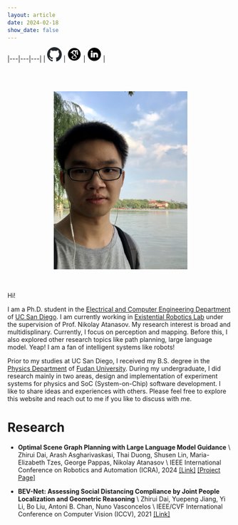 ```yaml
---
layout: article
date: 2024-02-18
show_date: false
---
```


|---|---|---|
| <a href="https://github.com/daizhirui"><img src="/assets/images/github-mark/github-mark.svg" height="32" ></a> | <a href="https://scholar.google.com/citations?hl=en&user=Qss2fs8AAAAJ"><img src="/assets/images/icons8-google-scholar.svg" height="32" ></a> | <a href="https://www.linkedin.com/in/zhirui-dai-465489194"><img src="/assets/images/icons8-linkedin.svg" height="32"></a> |

<img src="/assets/images/selfie.jpg" width=300 align="right" hspace="100" vspace="50">

Hi!

I am a Ph.D. student in the [Electrical and Computer Engineering Department](https://www.ece.ucsd.edu/) of [UC San Diego](https://www.ucsd.edu). I am currently working in [Existential Robotics Lab](https://erl.ucsd.edu/) under the supervision of Prof. Nikolay Atanasov. My research interest is broad and multidisplinary. Currently, I focus on perception and mapping. Before this, I also explored other research topics like path planning, large language model. Yeap! I am a fan of intelligent systems like robots!

Prior to my studies at UC San Diego, I received my B.S. degree in the [Physics Department](https://phys.fudan.edu.cn/eng/main.htm) of [Fudan University](https://www.fudan.edu.cn/en/). During my undergraduate, I did research mainly in two areas, design and implementation of experiment systems for physics and SoC (System-on-Chip) software development. I like to share ideas and experiences with others. Please feel free to explore this website and reach out to me if you like to discuss with me.

# Research

- **Optimal Scene Graph Planning with Large Language Model Guidance** \\
  Zhirui Dai, Arash Asgharivaskasi, Thai Duong, Shusen Lin, Maria-Elizabeth Tzes, George Pappas, Nikolay Atanasov \\
  IEEE International Conference on Robotics and Automation (ICRA), 2024 [[Link]](https://arxiv.org/abs/2309.09182) [[Project Page]](https://existentialrobotics.org/pages/llm-planning.html)

- **BEV-Net: Assessing Social Distancing Compliance by Joint People Localization and Geometric Reasoning** \\
  Zhirui Dai, Yuepeng Jiang, Yi Li, Bo Liu, Antoni B. Chan, Nuno Vasconcelos \\
  IEEE/CVF International Conference on Computer Vision (ICCV), 2021 [[Link]](https://openaccess.thecvf.com/content/ICCV2021/html/Dai_BEV-Net_Assessing_Social_Distancing_Compliance_by_Joint_People_Localization_and_ICCV_2021_paper.html)
